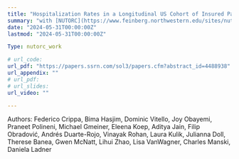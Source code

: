 ```yaml
---
title: "Hospitalization Rates in a Longitudinal US Cohort of Insured Patients with Cirrhosis"
summary: "with [NUTORC](https://www.feinberg.northwestern.edu/sites/nutorc/index.html)"
date: "2024-05-31T00:00:00Z"
lastmod: "2024-05-31T00:00:00Z"

Type: nutorc_work

# url_code: 
url_pdf: "https://papers.ssrn.com/sol3/papers.cfm?abstract_id=4488938"
url_appendix: ""
# url_pdf: 
# url_slides: 
url_video: ""

---
```

Authors: Federico Crippa, Bima Hasjim, Dominic Vitello, Joy Obayemi, Praneet Polineni, Michael Gmeiner, Eleena Koep, Aditya Jain, Filip Obradović, Andrés Duarte-Rojo, Vinayak Rohan, Laura Kulik, Julianna Doll, Therese Banea, Gwen McNatt, Lihui Zhao, Lisa VanWagner, Charles Manski, Daniela Ladner

